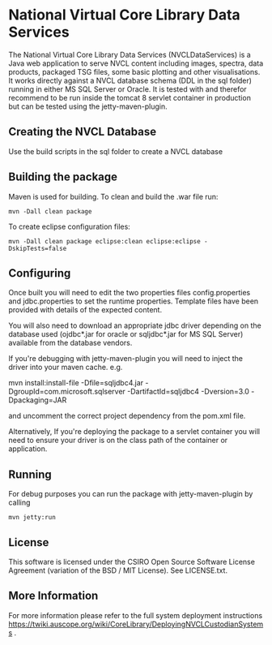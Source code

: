 # National Virtual Core Library Data Services
The National Virtual Core Library Data Services (NVCLDataServices) is a Java web application to serve NVCL content including images, spectra, data products, packaged TSG files, some basic plotting and other visualisations.  It works directly against a NVCL database schema (DDL in the sql folder) running in either MS SQL Server or Oracle.  It is tested with and therefor recommend to be run inside the tomcat 8 servlet container in production but can be tested using the jetty-maven-plugin.

## Creating the NVCL Database

Use the build scripts in the sql folder to create a NVCL database

## Building the package
Maven is used for building. To clean and build the .war file run:

    mvn -Dall clean package 

To create eclipse configuration files:

    mvn -Dall clean package eclipse:clean eclipse:eclipse -DskipTests=false

## Configuring

Once built you will need to edit the two properties files config.properties and jdbc.properties to set the runtime properties.  Template files have been provided with details of the expected content.

You will also need to download an appropriate jdbc driver depending on the database used (ojdbc*.jar for oracle or sqljdbc*.jar for MS SQL Server) available from the database vendors.  

If you're debugging with jetty-maven-plugin you will need to inject the driver into your maven cache. e.g.

mvn install:install-file -Dfile=sqljdbc4.jar -DgroupId=com.microsoft.sqlserver -DartifactId=sqljdbc4 -Dversion=3.0 -Dpackaging=JAR

and uncomment the correct project dependency from the pom.xml file.

Alternatively, If you're deploying the package to a servlet container you will need to ensure your driver is on the class path of the container or application.

## Running

For debug purposes you can run the package with jetty-maven-plugin by calling

    mvn jetty:run

## License

This software is licensed under the CSIRO Open Source Software License Agreement (variation of the BSD / MIT License).  See LICENSE.txt.

## More Information

For more information please refer to the full system deployment instructions https://twiki.auscope.org/wiki/CoreLibrary/DeployingNVCLCustodianSystems .